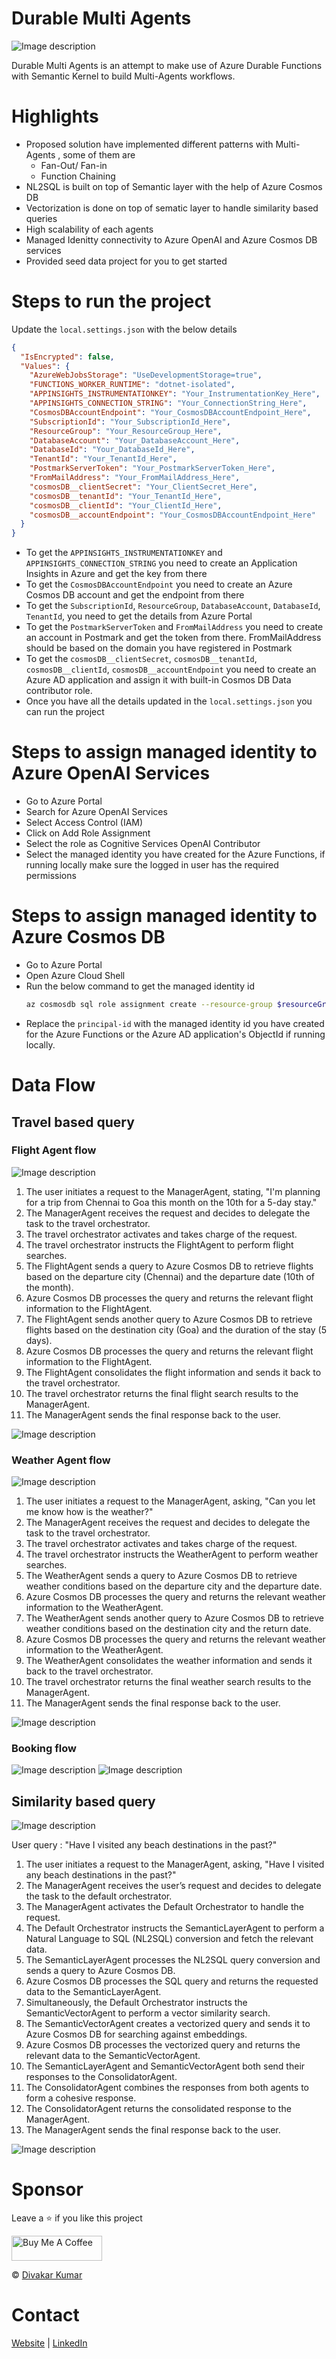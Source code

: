 # Durable Multi Agents

![Image description](https://dev-to-uploads.s3.amazonaws.com/uploads/articles/uuybgktnmsy3q3efegx0.gif)

Durable Multi Agents is an attempt to make use of Azure Durable Functions with Semantic Kernel to build Multi-Agents workflows.

# Highlights

- Proposed solution have implemented different patterns with Multi-Agents , some of them are 
    - Fan-Out/ Fan-in
    - Function Chaining
- NL2SQL is built on top of Semantic layer with the help of Azure Cosmos DB
- Vectorization is done on top of sematic layer to handle similarity based queries
- High scalability of each agents
- Managed Idenitty connectivity to Azure OpenAI and Azure Cosmos DB services
- Provided seed data project for you to get started

# Steps to run the project

Update the `local.settings.json` with the below details

```json
{
  "IsEncrypted": false,
  "Values": {
    "AzureWebJobsStorage": "UseDevelopmentStorage=true",
    "FUNCTIONS_WORKER_RUNTIME": "dotnet-isolated",
    "APPINSIGHTS_INSTRUMENTATIONKEY": "Your_InstrumentationKey_Here",
    "APPINSIGHTS_CONNECTION_STRING": "Your_ConnectionString_Here",
    "CosmosDBAccountEndpoint": "Your_CosmosDBAccountEndpoint_Here",
    "SubscriptionId": "Your_SubscriptionId_Here",
    "ResourceGroup": "Your_ResourceGroup_Here",
    "DatabaseAccount": "Your_DatabaseAccount_Here",
    "DatabaseId": "Your_DatabaseId_Here",
    "TenantId": "Your_TenantId_Here",
    "PostmarkServerToken": "Your_PostmarkServerToken_Here",
    "FromMailAddress": "Your_FromMailAddress_Here",    
    "cosmosDB__clientSecret": "Your_ClientSecret_Here",
    "cosmosDB__tenantId": "Your_TenantId_Here",
    "cosmosDB__clientId": "Your_ClientId_Here",
    "cosmosDB__accountEndpoint": "Your_CosmosDBAccountEndpoint_Here"
  }
}
```

- To get the `APPINSIGHTS_INSTRUMENTATIONKEY` and `APPINSIGHTS_CONNECTION_STRING` you need to create an Application Insights in Azure and get the key from there
- To get the `CosmosDBAccountEndpoint` you need to create an Azure Cosmos DB account and get the endpoint from there
- To get the `SubscriptionId`, `ResourceGroup`, `DatabaseAccount`, `DatabaseId`, `TenantId`, you need to get the details from Azure Portal
- To get the `PostmarkServerToken` and `FromMailAddress` you need to create an account in Postmark and get the token from there. FromMailAddress should be based on the domain you have registered in Postmark
- To get the `cosmosDB__clientSecret`, `cosmosDB__tenantId`, `cosmosDB__clientId`, `cosmosDB__accountEndpoint` you need to create an Azure AD application and assign it with built-in Cosmos DB Data contributor role.
- Once you have all the details updated in the `local.settings.json` you can run the project

# Steps to assign managed identity to Azure OpenAI Services

- Go to Azure Portal
- Search for Azure OpenAI Services
- Select Access Control (IAM)
- Click on Add Role Assignment
- Select the role as Cognitive Services OpenAI Contributor
- Select the managed identity you have created for the Azure Functions, if running locally make sure the logged in user has the required permissions

# Steps to assign managed identity to Azure Cosmos DB

- Go to Azure Portal
- Open Azure Cloud Shell
- Run the below command to get the managed identity id
	```bash
	az cosmosdb sql role assignment create --resource-group $resourceGroupName --account-name $cosmosName --role-definition-id "00000000-0000-0000-0000-000000000002" --principal-id "<your-principal-id>" --scope "/"
	```
- Replace the `principal-id` with the managed identity id you have created for the Azure Functions or the Azure AD application's ObjectId if running locally.

# Data Flow

## Travel based query

### Flight Agent flow

![Image description](https://dev-to-uploads.s3.amazonaws.com/uploads/articles/l923gxn4lhq5u3fsezg7.png)

1. The user initiates a request to the ManagerAgent, stating, "I'm planning for a trip from Chennai to Goa this month on the 10th for a 5-day stay."
2. The ManagerAgent receives the request and decides to delegate the task to the travel orchestrator.
3. The travel orchestrator activates and takes charge of the request.
4. The travel orchestrator instructs the FlightAgent to perform flight searches.
5. The FlightAgent sends a query to Azure Cosmos DB to retrieve flights based on the departure city (Chennai) and the departure date (10th of the month).
6. Azure Cosmos DB processes the query and returns the relevant flight information to the FlightAgent.
7. The FlightAgent sends another query to Azure Cosmos DB to retrieve flights based on the destination city (Goa) and the duration of the stay (5 days).
8. Azure Cosmos DB processes the query and returns the relevant flight information to the FlightAgent.
9. The FlightAgent consolidates the flight information and sends it back to the travel orchestrator.
10. The travel orchestrator returns the final flight search results to the ManagerAgent.
11. The ManagerAgent sends the final response back to the user.

![Image description](https://dev-to-uploads.s3.amazonaws.com/uploads/articles/4x2k8j0d37a1laagkz46.png)

### Weather Agent flow

![Image description](https://dev-to-uploads.s3.amazonaws.com/uploads/articles/1zcypkt5vv3zzp7ppbxm.png)

1. The user initiates a request to the ManagerAgent, asking, "Can you let me know how is the weather?"
2. The ManagerAgent receives the request and decides to delegate the task to the travel orchestrator.
3. The travel orchestrator activates and takes charge of the request.
4. The travel orchestrator instructs the WeatherAgent to perform weather searches.
5. The WeatherAgent sends a query to Azure Cosmos DB to retrieve weather conditions based on the departure city and the departure date.
6. Azure Cosmos DB processes the query and returns the relevant weather information to the WeatherAgent.
7. The WeatherAgent sends another query to Azure Cosmos DB to retrieve weather conditions based on the destination city and the return date.
8. Azure Cosmos DB processes the query and returns the relevant weather information to the WeatherAgent.
9. The WeatherAgent consolidates the weather information and sends it back to the travel orchestrator.
10. The travel orchestrator returns the final weather search results to the ManagerAgent.
11. The ManagerAgent sends the final response back to the user.


![Image description](https://dev-to-uploads.s3.amazonaws.com/uploads/articles/u21unebmccg8ww8c0ktc.png)


### Booking flow

![Image description](https://dev-to-uploads.s3.amazonaws.com/uploads/articles/q4n93u2v2zqcbs2a9niw.png)
![Image description](https://dev-to-uploads.s3.amazonaws.com/uploads/articles/r2t3o53oc3greupyrv4b.png)





## Similarity based query 

![Image description](https://dev-to-uploads.s3.amazonaws.com/uploads/articles/5rbdwe8cwlt5b26ibkvy.png)


User query : "Have I visited any beach destinations in the past?"

1. The user initiates a request to the ManagerAgent, asking, "Have I visited any beach destinations in the past?"
2. The ManagerAgent receives the user’s request and decides to delegate the task to the default orchestrator.
3. The ManagerAgent activates the Default Orchestrator to handle the request.
4. The Default Orchestrator instructs the SemanticLayerAgent to perform a Natural Language to SQL (NL2SQL) conversion and fetch the relevant data.
5. The SemanticLayerAgent processes the NL2SQL query conversion and sends a query to Azure Cosmos DB.
6. Azure Cosmos DB processes the SQL query and returns the requested data to the SemanticLayerAgent.
7. Simultaneously, the Default Orchestrator instructs the SemanticVectorAgent to perform a vector similarity search.
8. The SemanticVectorAgent creates a vectorized query and sends it to Azure Cosmos DB for searching against embeddings.
9. Azure Cosmos DB processes the vectorized query and returns the relevant data to the SemanticVectorAgent.
10. The SemanticLayerAgent and SemanticVectorAgent both send their responses to the ConsolidatorAgent.
11. The ConsolidatorAgent combines the responses from both agents to form a cohesive response.
12. The ConsolidatorAgent returns the consolidated response to the ManagerAgent.
13. The ManagerAgent sends the final response back to the user.

![Image description](https://dev-to-uploads.s3.amazonaws.com/uploads/articles/j2fpbhgwko9cn5vmz6o9.png)

# Sponsor

Leave a ⭐ if you like this project

<a href="https://www.buymeacoffee.com/divakarkumar" target="_blank"><img src="https://cdn.buymeacoffee.com/buttons/v2/default-yellow.png" alt="Buy Me A Coffee" style="height: 40px !important;width: 145 !important;" ></a>


&copy; [Divakar Kumar](//github.com/Divakar-Kumar)

# Contact

[Website](//iamdivakarkumar.com) | [LinkedIn](https://www.linkedin.com/in/divakar-kumar/)